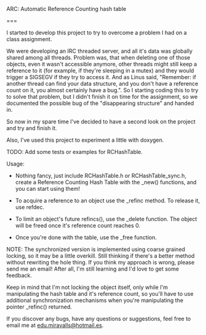 ARC: Automatic Reference Counting hash table

===

I started to develop this project to try to overcome a problem I had on a class assignment.

We were developing an IRC threaded server, and all it's data was globally shared among all threads. Problem was, that when deleting one of those objects, even it wasn't accessible anymore, other threads might still keep a reference to it (for example, if they're sleeping in a mutex) and they would trigger a SIGSEGV if they try to access it. And as Linus said, "Remember: if another thread can find your data structure, and you don't have a reference count on it, you almost certainly have a bug.".
So I starting coding this to try to solve that problem, but I didn't finish it on time for the assignment, so we documented the possible bug of the "disappearing structure" and handed in.

So now in my spare time I've decided to have a second look on the project and try and finish it.

Also, I've used this project to experiment a little with doxygen.


TODO:
Add some tests or examples for RCHashTable.


Usage:
* Nothing fancy, just include RCHashTable.h or RCHashTable_sync.h, create a Reference Counting Hash Table with the _new() functions, and you can start using them!

* To acquire a reference to an object use the _refinc method. To release it, use refdec.

* To limit an object's future refincs(), use the _delete function. The object will be freed once it's reference count reaches 0.

* Once you're done with the table, use the _free function.

NOTE:
The synchronized version is implemented using coarse grained locking, so it may be a little overkill. Still thinking if there's a better method without rewriting the hole thing. If you think my approach is wrong, please send me an email! After all, I'm still learning and I'd love to get some feedback.

Keep in mind that I'm not locking the object itself, only while I'm manipulating the hash table and it's reference count, so you'll have to use additional synchronization mechanisms when you're manipulating the pointer _refinc() returned.


If you discover any bugs, have any questions or suggestions, feel free to email me at edu.miravalls@hotmail.es.
